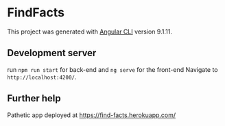 # FindFacts

This project was generated with [Angular CLI](https://github.com/angular/angular-cli) version 9.1.11.

## Development server
run `npm run start` for back-end and `ng serve` for the front-end
Navigate to `http://localhost:4200/`.

## Further help

Pathetic app deployed at https://find-facts.herokuapp.com/
